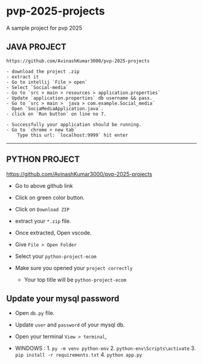 # pvp-2025-projects

A sample project for pvp 2025

## JAVA PROJECT

    https://github.com/AvinashKumar3000/pvp-2025-projects

    - download the project .zip
    - extract it
    - Go to intellij `File > open`
    - Select `Social-media`
    - Go to `src > main > resources > application.properties`
    - Update `application.properties` db username && pass.
    - Go to `src > main >  java > com.example.Social_media`
      Open `SociaMediaApplication.java`.
    - click on `Run button` on line no 7.

    - Successfully your application should be running.
    - Go to `chrome > new tab`
        Type this url: `localhost:9999` hit enter

---

## PYTHON PROJECT

https://github.com/AvinashKumar3000/pvp-2025-projects

- Go to above github link
- Click on green color button.
- Click on `Download ZIP`
- extract your `*.zip` file.

- Once extracted, Open vscode.
- Give `File > Open Folder`
- Select your `python-project-ecom`

- Make sure you opened your `project correctly`
  - Your top title will be `python-project-ecom`

## Update your mysql password

- Open `db.py` file.
- Update `user` and `password` of your mysql db.

- Open your terminal `View > terminal`,
- WINDOWS : 1. `py -m venv python-env` 2. `python-env\Scripts\activate` 3. `pip install -r requirements.txt` 4. `python app.py`
